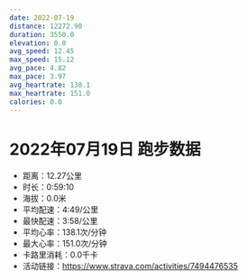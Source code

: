 ```yaml
---
date: 2022-07-19
distance: 12272.90
duration: 3550.0
elevation: 0.0
avg_speed: 12.45
max_speed: 15.12
avg_pace: 4.82
max_pace: 3.97
avg_heartrate: 138.1
max_heartrate: 151.0
calories: 0.0
---
```


# 2022年07月19日 跑步数据

- 距离：12.27公里
- 时长：0:59:10
- 海拔：0.0米
- 平均配速：4:49/公里
- 最快配速：3:58/公里
- 平均心率：138.1次/分钟
- 最大心率：151.0次/分钟
- 卡路里消耗：0.0千卡
- 活动链接：https://www.strava.com/activities/7494476535
